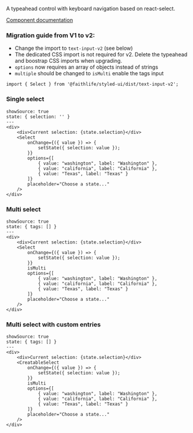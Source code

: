 A typeahead control with keyboard navigation based on react-select.

[Component documentation](https://github.com/JedWatson/react-select)

### Migration guide from V1 to v2:

* Change the import to `text-input-v2` (see below)
* The dedicated CSS import is not required for v2. Delete the typeahead and boostrap CSS imports when upgrading.
* `options` now requires an array of objects instead of strings
* `multiple` should be changed to `isMulti` enable the tags input

```
import { Select } from '@faithlife/styled-ui/dist/text-input-v2';
```

### Single select
```react
showSource: true
state: { selection: '' }
---
<div>
	<div>Current selection: {state.selection}</div>
	<Select
		onChange={({ value }) => {
			setState({ selection: value });
		}}
		options={[
			{ value: "washington", label: "Washington" },
			{ value: "california", label: "California" },
			{ value: "Texas", label: "Texas" }
		]}
		placeholder="Choose a state..."
	/>
</div>
```

### Multi select
```react
showSource: true
state: { tags: [] }
---
<div>
	<div>Current selection: {state.selection}</div>
	<Select
		onChange={({ value }) => {
			setState({ selection: value });
		}}
		isMulti
		options={[
			{ value: "washington", label: "Washington" },
			{ value: "california", label: "California" },
			{ value: "Texas", label: "Texas" }
		]}
		placeholder="Choose a state..."
	/>
</div>
```


### Multi select with custom entries
```react
showSource: true
state: { tags: [] }
---
<div>
	<div>Current selection: {state.selection}</div>
	<CreatableSelect
		onChange={({ value }) => {
			setState({ selection: value });
		}}
		isMulti
		options={[
			{ value: "washington", label: "Washington" },
			{ value: "california", label: "California" },
			{ value: "Texas", label: "Texas" }
		]}
		placeholder="Choose a state..."
	/>
</div>
```
